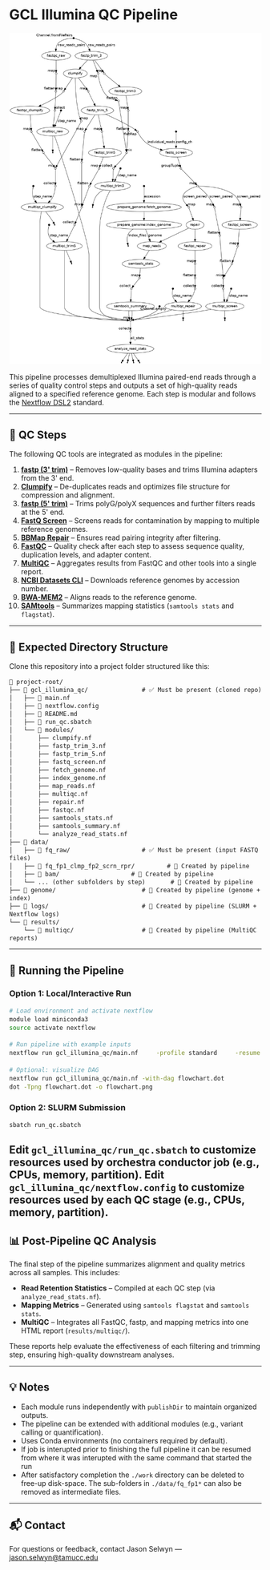 # GCL Illumina QC Pipeline

![](pipeline_dag.png)

This pipeline processes demultiplexed Illumina paired-end reads through a series of quality control steps and outputs a set of high-quality reads aligned to a specified reference genome. Each step is modular and follows the [Nextflow DSL2](https://www.nextflow.io/docs/latest/dsl2.html) standard.

---

## 🔧 QC Steps

The following QC tools are integrated as modules in the pipeline:

1. **[fastp (3' trim)](https://github.com/OpenGene/fastp)** – Removes low-quality bases and trims Illumina adapters from the 3' end.
2. **[Clumpify](https://jgi.doe.gov/data-and-tools/bbtools/bb-tools-user-guide/clumpify/)** – De-duplicates reads and optimizes file structure for compression and alignment.
3. **[fastp (5' trim)](https://github.com/OpenGene/fastp)** – Trims polyG/polyX sequences and further filters reads at the 5' end.
4. **[FastQ Screen](https://www.bioinformatics.babraham.ac.uk/projects/fastq_screen/)** – Screens reads for contamination by mapping to multiple reference genomes.
5. **[BBMap Repair](https://jgi.doe.gov/data-and-tools/bbtools/bb-tools-user-guide/repair/)** – Ensures read pairing integrity after filtering.
6. **[FastQC](https://www.bioinformatics.babraham.ac.uk/projects/fastqc/)** – Quality check after each step to assess sequence quality, duplication levels, and adapter content.
7. **[MultiQC](https://multiqc.info/)** – Aggregates results from FastQC and other tools into a single report.
8. **[NCBI Datasets CLI](https://www.ncbi.nlm.nih.gov/datasets/docs/v2/)** – Downloads reference genomes by accession number.
9. **[BWA-MEM2](https://github.com/bwa-mem2/bwa-mem2)** – Aligns reads to the reference genome.
10. **[SAMtools](http://www.htslib.org/)** – Summarizes mapping statistics (`samtools stats` and `flagstat`).

---

## 📁 Expected Directory Structure

Clone this repository into a project folder structured like this:

```
📁 project-root/
├── 📁 gcl_illumina_qc/               # ✅ Must be present (cloned repo)
│   ├── 📄 main.nf
│   ├── 📄 nextflow.config
│   ├── 📄 README.md
│   ├── 📄 run_qc.sbatch
│   └── 📁 modules/
│       ├── clumpify.nf
│       ├── fastp_trim_3.nf
│       ├── fastp_trim_5.nf
│       ├── fastq_screen.nf
│       ├── fetch_genome.nf
│       ├── index_genome.nf
│       ├── map_reads.nf
│       ├── multiqc.nf
│       ├── repair.nf
│       ├── fastqc.nf
│       ├── samtools_stats.nf
│       ├── samtools_summary.nf
│       └── analyze_read_stats.nf
├── 📁 data/
│   ├── 📁 fq_raw/                    # ✅ Must be present (input FASTQ files)
│   ├── 📁 fq_fp1_clmp_fp2_scrn_rpr/         # 🚀 Created by pipeline
│   ├── 📁 bam/                    # 🚀 Created by pipeline
│   └── ... (other subfolders by step)       # 🚀 Created by pipeline
├── 📁 genome/                        # 🚀 Created by pipeline (genome + index)
├── 📁 logs/                          # 🚀 Created by pipeline (SLURM + Nextflow logs)
└── 📁 results/
    └── 📁 multiqc/                   # 🚀 Created by pipeline (MultiQC reports)
```

---

## 🚀 Running the Pipeline

### Option 1: Local/Interactive Run

```bash
# Load environment and activate nextflow
module load miniconda3
source activate nextflow

# Run pipeline with example inputs
nextflow run gcl_illumina_qc/main.nf     -profile standard     -resume     --reads "data/fq_raw/*.{1,2}.fq.gz"     --accession "GCA_042920385.1"     --decontam_conffile "configs/contam_db.conf"     --outdir "results"

# Optional: visualize DAG
nextflow run gcl_illumina_qc/main.nf -with-dag flowchart.dot
dot -Tpng flowchart.dot -o flowchart.png
```

### Option 2: SLURM Submission

```bash
sbatch run_qc.sbatch
```

Edit `gcl_illumina_qc/run_qc.sbatch` to customize resources used by orchestra conductor job (e.g., CPUs, memory, partition).
Edit `gcl_illumina_qc/nextflow.config` to customize resources used by each QC stage (e.g., CPUs, memory, partition).
---

## 📊 Post-Pipeline QC Analysis

The final step of the pipeline summarizes alignment and quality metrics across all samples. This includes:

- **Read Retention Statistics** – Compiled at each QC step (via `analyze_read_stats.nf`).
- **Mapping Metrics** – Generated using `samtools flagstat` and `samtools stats`.
- **MultiQC** – Integrates all FastQC, fastp, and mapping metrics into one HTML report (`results/multiqc/`).

These reports help evaluate the effectiveness of each filtering and trimming step, ensuring high-quality downstream analyses.

---

## 💡 Notes

- Each module runs independently with `publishDir` to maintain organized outputs.
- The pipeline can be extended with additional modules (e.g., variant calling or quantification).
- Uses Conda environments (no containers required by default).
- If job is interupted prior to finishing the full pipeline it can be resumed from where it was interupted with the same command that started the run
- After satisfactory completion the `./work` directory can be deleted to free-up disk-space. The sub-folders in `./data/fq_fp1*` can also be removed as intermediate files.

---

## 📬 Contact

For questions or feedback, contact Jason Selwyn — [jason.selwyn@tamucc.edu](mailto:jason.selwyn@tamucc.edu)
